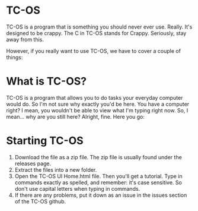 # TC-OS
TC-OS is a program that is something you should never ever use. Really. It's designed to be crappy. The C in TC-OS stands for Crappy. Seriously, stay away from this.

However, if you really want to use TC-OS, we have to cover a couple of things:

# What is TC-OS?
TC-OS is a program that allows you to do tasks your everyday computer would do. So I'm not sure why exactly you'd be here. You have a computer right? I mean, you wouldn't be able to view what I'm typing right now. So, I mean... why are you still here? Alright, fine. Here you go:

# Starting TC-OS

1. Download the file as a zip file. The zip file is usually found under the releases page.
2. Extract the files into a new folder.
3. Open the TC-OS UI Home.html file. Then you'll get a tutorial. Type in commands exactly as spelled, and remember: it's case sensitive. So don't use capital letters when typing in commands.
4. If there are any problems, put it down as an issue in the issues section of the TC-OS github.
